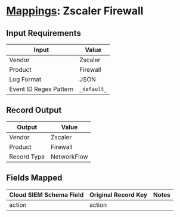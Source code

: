 # [Mappings](README.md): Zscaler Firewall

## Input Requirements

|Input|Value|
|-----|-----|
|Vendor|Zscaler|
|Product|Firewall|
|Log Format|JSON|
|Event ID Regex Pattern|`_default_`|

## Record Output

|Output|Value|
|------|-----|
|Vendor|Zscaler|
|Product|Firewall|
|Record Type|NetworkFlow|

## Fields Mapped

|Cloud SIEM Schema Field|Original Record Key|Notes|
|-----------------------|-------------------|-----|
|action|action||

